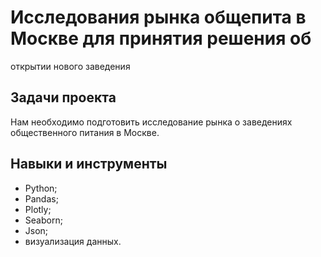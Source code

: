 # Исследования рынка общепита в Москве для принятия решения об
открытии нового заведения

## Задачи проекта
Нам необходимо подготовить исследование рынка о заведениях общественного питания в Москве.


## Навыки и инструменты
- Python;
- Pandas;
- Plotly;
- Seaborn;
- Json;
- визуализация данных.




